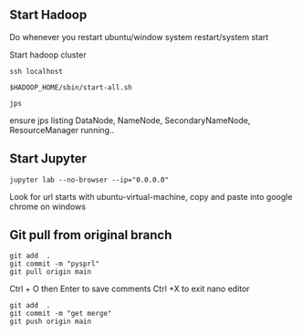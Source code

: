 ## Start Hadoop

Do whenever you restart ubuntu/window system restart/system start

Start hadoop cluster

```
ssh localhost

$HADOOP_HOME/sbin/start-all.sh

jps 
```

ensure jps listing DataNode, NameNode, SecondaryNameNode, ResourceManager running..




## Start Jupyter

```
jupyter lab --no-browser --ip="0.0.0.0"

```

Look for url   starts with ubuntu-virtual-machine, copy and paste into google chrome on windows


## Git pull from original branch

```
git add  .
git commit -m "pysprl"
git pull origin main
```

Ctrl + O then Enter to save comments
Ctrl +X to exit nano editor


```
git add  .
git commit -m "get merge"
git push origin main
```
